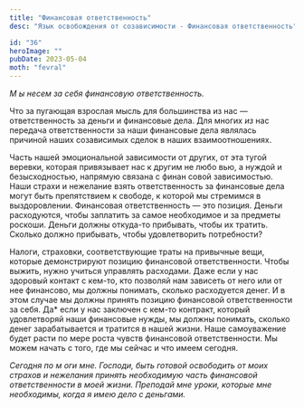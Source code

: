 ```yaml
---
title: "Финансовая ответственность"
desc: "Язык освобождения от созависимости - Финансовая ответственность"

id: "36"
heroImage: ""
pubDate: 2023-05-04
moth: "fevral"
---
```


_М_ _ы_ _несем_ _за_ _себя_ _финансовую_ _ответственность._

Что за пугающая взрослая мысль для большинства из нас — ответственность за
деньги и финансовые дела. Для многих _из_ нас передача ответственности за наши
финансовые дела являлась причиной наших созависимых сделок в наших
взаимоотношениях.

Часть нашей эмоциональной зависимости от других, от эта тугой веревки, которая
привязывает нас к другим не любо вью, а нуждой и безысходностью, напрямую
связана с финан совой зависимостью. Наши страхи и нежелание взять
ответственность за финансовые дела могут быть препятствием к свободе, к
которой мы стремимся в выздоровлении. Финансовая ответственность — это
позиция. Деньги расходуются, чтобы заплатить за самое необходимое и за
предметы роскоши. Деньги должны откуда-то прибывать, чтобы их тратить. Сколько
должно прибывать, чтобы удовлетворить потребности?

Налоги, страховки, соответствующие траты на привычные вещи, которые
демонстрируют позицию финансовой ответственности. Чтобы выжить, нужно учиться
управлять расходами. Даже если у нас здоровый контакт с кем-то, кто позволяй
нам зависеть от него или от нее финансово, мы должны понимать, сколько
расходуется денег. И в этом случае мы должны принять позицию финансовой
ответственности за себя. Да\* если у нас заключен с кем-то контракт, который
удовлетворяй наши финансовые нужды, мы должны понимать, сколько денег
зарабатывается и тратится в нашей жизни. Наше самоуважение будет расти по мере
роста чувств финансовой ответственности. Мы можем начать с того, где мы сейчас
и что имеем сегодня.

_Сегодня_ _по_ _м_ _оги_ _мне._ _Господи,_ _быть_ _готовой_ _освободить_ _от_
_моих_ _страхов_ _и_ _нежелания_ _принять_ _необходимую_ _часть_ _финансовой_
_ответственности_ _в_ _моей_ _жизни._ _Преподай_ _мне_ _уроки,_ _которые_
_мне_ _необходимы,_ _когда_ _я_ _имею_ _дело_ _с_ _деньгами._
